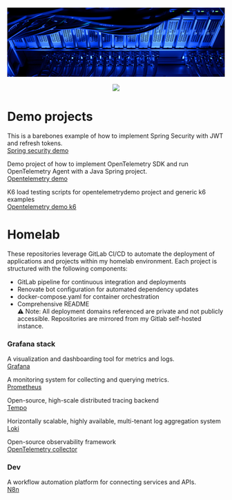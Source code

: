 ![Homelab Banner](homelab-banner.png)

<p align="center">
  <a href="https://skillicons.dev">
    <img src="https://skillicons.dev/icons?i=java,spring,angular,ts,postgres,docker,kubernetes,gitlab,tailwind" />
  </a>
</p>

# Demo projects
This is a  barebones example of how to implement Spring Security with JWT and refresh tokens.<br>
[Spring security demo](https://github.com/margusmuru/Spring-Java21-security)

Demo project of how to implement OpenTelemetry SDK and run OpenTelemetry Agent with a Java Spring project.<br>
[Opentelemetry demo](https://github.com/margusmuru/opentelemetrydemo)

K6 load testing scripts for opentelemetrydemo project and generic k6 examples<br>
[Opentelemetry demo k6](https://github.com/margusmuru/opentelemetrydemo-k6)

# Homelab 
These repositories leverage GitLab CI/CD to automate the deployment of applications and projects within my homelab environment. Each project is structured with the following components:
- GitLab pipeline for continuous integration and deployments
- Renovate bot configuration for automated dependency updates
- docker-compose.yaml for container orchestration
- Comprehensive README<br>
⚠️ Note: All deployment domains referenced are private and not publicly accessible. 
Repositories are mirrored from my Gitlab self-hosted instance.

### Grafana stack

A visualization and dashboarding tool for metrics and logs.<br>
[Grafana](https://github.com/margusmuru/homelab-grafana)

A monitoring system for collecting and querying metrics.  <br>
[Prometheus](https://github.com/margusmuru/homelab-prometheus)

Open-source, high-scale distributed tracing backend<br>
[Tempo](https://github.com/margusmuru/homelab-tempo)

Horizontally scalable, highly available, multi-tenant log aggregation system<br>
[Loki](https://github.com/margusmuru/homelab-loki)

Open-source observability framework<br>
[OpenTelemetry collector](https://github.com/margusmuru/homelab-opentelemetry)

### Dev

A workflow automation platform for connecting services and APIs.  
[N8n](https://github.com/margusmuru/homelab-n8n)